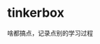 

























































































































































# tinkerbox
啥都搞点，记录点别的学习过程
